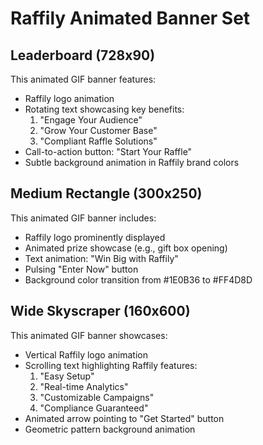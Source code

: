 # Raffily Animated Banner Set

## Leaderboard (728x90)

This animated GIF banner features:
- Raffily logo animation
- Rotating text showcasing key benefits:
  1. "Engage Your Audience"
  2. "Grow Your Customer Base"
  3. "Compliant Raffle Solutions"
- Call-to-action button: "Start Your Raffle"
- Subtle background animation in Raffily brand colors

## Medium Rectangle (300x250)

This animated GIF banner includes:
- Raffily logo prominently displayed
- Animated prize showcase (e.g., gift box opening)
- Text animation: "Win Big with Raffily"
- Pulsing "Enter Now" button
- Background color transition from #1E0B36 to #FF4D8D

## Wide Skyscraper (160x600)

This animated GIF banner showcases:
- Vertical Raffily logo animation
- Scrolling text highlighting Raffily features:
  1. "Easy Setup"
  2. "Real-time Analytics"
  3. "Customizable Campaigns"
  4. "Compliance Guaranteed"
- Animated arrow pointing to "Get Started" button
- Geometric pattern background animation
